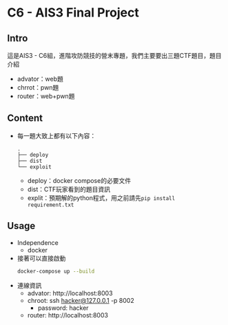 # C6 - AIS3 Final Project
## Intro
這是AIS3 - C6組，進階攻防競技的營末專題，我們主要要出三題CTF題目，題目介紹
- advator：web題
- chrrot：pwn題
- router：web+pwn題
## Content
- 每一題大致上都有以下內容：
    ```
    .
    ├── deploy
    ├── dist
    └── exploit
    ```
    - deploy：docker compose的必要文件
    - dist：CTF玩家看到的題目資訊
    - explit：預期解的python程式，用之前請先`pip install requirement.txt`
## Usage
- Independence
    - docker
- 接著可以直接啟動
    ```bash
    docker-compose up --build 
    ```
- 連線資訊
    - advator: http://localhost:8003
    - chroot: ssh hacker@127.0.0.1 -p 8002
       - password: hacker 
    - router: http://localhost:8003

